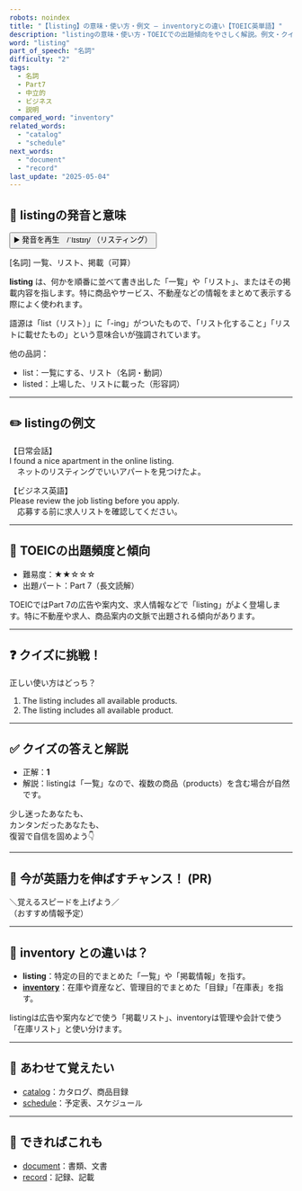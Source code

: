 ```yaml
---
robots: noindex
title: "【listing】の意味・使い方・例文 ― inventoryとの違い【TOEIC英単語】"
description: "listingの意味・使い方・TOEICでの出題傾向をやさしく解説。例文・クイズ付きでinventoryとの違いもわかりやすく学べます。"
word: "listing"
part_of_speech: "名詞"
difficulty: "2"
tags:
  - 名詞
  - Part7
  - 中立的
  - ビジネス
  - 説明
compared_word: "inventory"
related_words:
  - "catalog"
  - "schedule"
next_words:
  - "document"
  - "record"
last_update: "2025-05-04"
---
```


## 🔰 listingの発音と意味

<button class="play-audio" onclick="playTTS('listing')">
  <span class="play-audio-main">
    ▶️ 発音を再生　/ˈlɪstɪŋ/
  </span>
  <span class="play-audio-sub">
    （リスティング）
  </span>
</button>

[名詞] 一覧、リスト、掲載（可算）

**listing** は、何かを順番に並べて書き出した「一覧」や「リスト」、またはその掲載内容を指します。特に商品やサービス、不動産などの情報をまとめて表示する際によく使われます。

語源は「list（リスト）」に「-ing」がついたもので、「リスト化すること」「リストに載せたもの」という意味合いが強調されています。

他の品詞：  
- list：一覧にする、リスト（名詞・動詞）
- listed：上場した、リストに載った（形容詞）

---

## ✏️ listingの例文

【日常会話】  
I found a nice apartment in the online listing.  
　ネットのリスティングでいいアパートを見つけたよ。

【ビジネス英語】  
Please review the job listing before you apply.  
　応募する前に求人リストを確認してください。

---

## 🎯 TOEICの出題頻度と傾向

- 難易度：★★☆☆☆
- 出題パート：Part 7（長文読解）

TOEICではPart 7の広告や案内文、求人情報などで「listing」がよく登場します。特に不動産や求人、商品案内の文脈で出題される傾向があります。

---

## ❓ クイズに挑戦！

正しい使い方はどっち？

1. The listing includes all available products.  
2. The listing includes all available product.

---

## ✅ クイズの答えと解説

- 正解：**1**
- 解説：listingは「一覧」なので、複数の商品（products）を含む場合が自然です。

少し迷ったあなたも、  
カンタンだったあなたも、  
復習で自信を固めよう👇️

---

## 🚀 今が英語力を伸ばすチャンス！ (PR)

<div class="info-center">
＼覚えるスピードを上げよう／<br>  
（おすすめ情報予定）
</div>

---

## 🤔  inventory との違いは？

- **listing**：特定の目的でまとめた「一覧」や「掲載情報」を指す。
- **[inventory](/word/inventory/)**：在庫や資産など、管理目的でまとめた「目録」「在庫表」を指す。

listingは広告や案内などで使う「掲載リスト」、inventoryは管理や会計で使う「在庫リスト」と使い分けます。

---

## 🧩 あわせて覚えたい

- [catalog](/word/catalog/)：カタログ、商品目録
- [schedule](/word/schedule/)：予定表、スケジュール

---

## 📖 できればこれも

- [document](/word/document/)：書類、文書
- [record](/word/record/)：記録、記載

<!-- cvid: aid11_bid17 -->
